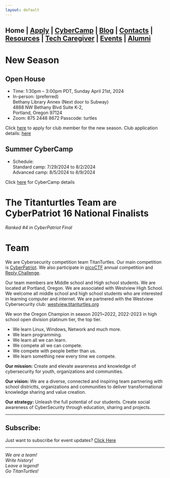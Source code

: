 ```yaml
---
layout: default
---
```


## **Home** | [Apply](./apply.html) | [CyberCamp](./cybercamp.html) | [Blog](./blog.html) | [Contacts](./contacts.html) | [Resources](./resources.html) | [Tech Caregiver](./techcg.html) | [Events](./events.html) | [Alumni](./alumni.html)

# New Season

## Open House

* Time: 1:30pm – 3:00pm PDT, Sunday April 21st, 2024
* In-person: (preferred)\
      Bethany Library Annex (Next door to Subway)\
      4888 NW Bethany Blvd Suite K-2,\
      Portland, Oregon 97124
* Zoom: 875 2448 8672 Passcode: turtles

Click [here](https://www.zeffy.com/en-US/ticketing/8256a800-7f5a-4ba5-8f24-07488d69a3f3) to apply for club member for the new season.
Club application details: [here](https://titanturtles.org/apply)

## Summer CyberCamp

* Schedule: \
      Standard camp: 7/29/2024 to 8/2/2024\
      Advanced camp: 8/5/2024 to 8/9/2024
   
Click [here](https://titanturtles.org/cybercamp) for CyberCamp details

# The Titanturtles Team are CyberPatriot 16 National Finalists
*Ranked #4 in CyberPatriot Final*

# Team

We are Cybersecurity competition team TitanTurtles. Our main competition is [CyberPatriot](https://www.uscyberpatriot.org/). We also participate in [picoCTF](https://picoctf.org/) annual competition and [Reply Challenge](https://challenges.reply.com/tamtamy/challenges/category/cybersecurity#home).

Our team members are Middle school and High school students. We are located at Portland, Oregon. We are associated with Westview High School. We welcome all middle school and high school students who are interested in learning computer and internet. We are partnered with the Westview Cybersecurity club: [westview.titanturtles.org](https://westview.titanturtles.org)

We won the Oregon Champion in season 2021~2022, 2022-2023 in high school open division platinum tier, the top tier.

* We learn Linux, Windows, Network and much more.
* We learn programming.
* We learn all we can learn.
* We compete all we can compete.
* We compete with people better than us.
* We learn something new every time we compete.

**Our mission:** Create and elevate awareness and knowledge of cybersecurity for youth, organizations and communities.

**Our vision:** We are a diverse, connected and inspiring team partnering with school districtts, organizations and communities to deliver transformational knowledge sharing and value creation.

**Our strategy:** Unleash the full potential of our students. Create social awareness of CyberSecurity through education, sharing and projects.

* * *

## Subscribe:

Just want to subscribe for event updates? [Click Here](https://forms.gle/SR7dtzesPfXxQ1SK8)

---

*We are a team!\
Write history!\
Leave a legend!\
Go TitanTurtles!*
